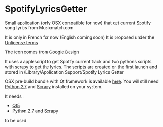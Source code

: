# SpotifyLyricsGetter
Small application (only OSX compatible for now) that get current Spotify song lyrics from Musixmatch.com

It is only in French for now (English coming soon)
It is proposed under the [Unlicense terms](http://unlicense.org)


The icon comes from [Google Design](https://design.google.com/icons)

It uses a applescript to get Spotify current track and two pythons scripts with scrapy to get the lyrics. The scripts are created on the first launch and stored in /Library/Application Support/Spotify Lyrics Getter

OSX pre-build bundle with Qt framework is available [here](http://ant-one.ch/files/spotifylyricsgetter.zip). You will still need [Python 2.7](http://python.org) and [Scrapy](http://scrapy.org) installed on your system.

It needs :
* [Qt5](http://qt.io)
* [Python 2.7](http://python.org) and [Scrapy](http://scrapy.org)

to be used
